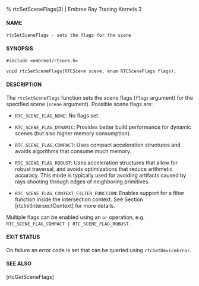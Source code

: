 % rtcSetSceneFlags(3) | Embree Ray Tracing Kernels 3

#### NAME

    rtcSetSceneFlags - sets the flags for the scene

#### SYNOPSIS

    #include <embree3/rtcore.h>

    void rtcSetSceneFlags(RTCScene scene, enum RTCSceneFlags flags);

#### DESCRIPTION

The `rtcSetSceneFlags` function sets the scene flags (`flags`
argument) for the specified scene (`scene` argument). Possible scene
flags are:

+ `RTC_SCENE_FLAG_NONE`: No flags set.

+ `RTC_SCENE_FLAG_DYNAMIC`: Provides better build performance for
  dynamic scenes (but also higher memory consumption).

+ `RTC_SCENE_FLAG_COMPACT`: Uses compact acceleration structures
  and avoids algorithms that consume much memory.

+ `RTC_SCENE_FLAG_ROBUST`: Uses acceleration structures that allow
  for robust traversal, and avoids optimizations that reduce arithmetic
  accuracy. This mode is typically used for avoiding artifacts caused
  by rays shooting through edges of neighboring primitives.

+ `RTC_SCENE_FLAG_CONTEXT_FILTER_FUNCTION`: Enables support for a
  filter function inside the intersection context. See Section
  [rtcInitIntersectContext] for more details.

Multiple flags can be enabled using an `or` operation,
e.g. `RTC_SCENE_FLAG_COMPACT | RTC_SCENE_FLAG_ROBUST`.

#### EXIT STATUS

On failure an error code is set that can be queried using
`rtcGetDeviceError`.

#### SEE ALSO

[rtcGetSceneFlags]
